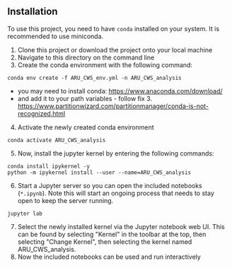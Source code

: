 ## Installation

To use this project, you need to have `conda` installed on your system. It is recommended to use miniconda.

1. Clone this project or download the project onto your local machine
2. Navigate to this directory on the command line
3. Create the conda environment with the following command:
```commandline
conda env create -f ARU_CWS_env.yml -n ARU_CWS_analysis
```
* you may need to install conda: https://www.anaconda.com/download/
* and add it to your path variables - follow fix 3. https://www.partitionwizard.com/partitionmanager/conda-is-not-recognized.html
4. Activate the newly created conda environment
```commandline
conda activate ARU_CWS_analysis
```
5. Now, install the jupyter kernel by entering the following commands:
```commandline
conda install ipykernel -y
python -m ipykernel install --user --name=ARU_CWS_analysis 
```
6. Start a Jupyter server so you can open the included notebooks (`*.ipynb`). Note this will start an ongoing process that needs to stay open to keep the server running.
```commandline
jupyter lab
```
7. Select the newly installed kernel via the Jupyter notebook web UI. This can be found by selecting "Kernel" in the toolbar at the top, then selecting "Change Kernel", then selecting the kernel named ARU_CWS_analysis.
8. Now the included notebooks can be used and run interactively
